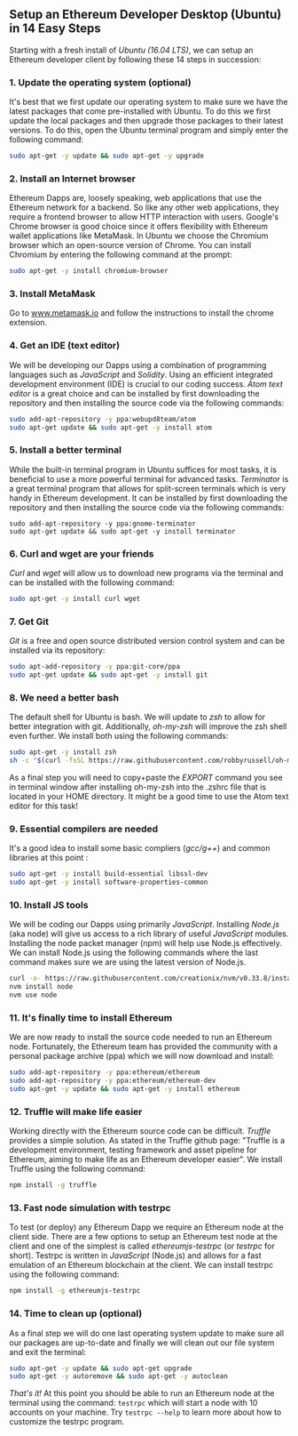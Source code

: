 ## Setup an Ethereum Developer Desktop (Ubuntu) in 14 Easy Steps
Starting with a fresh install of *Ubuntu (16.04 LTS)*, we can setup an Ethereum developer client by following these 14 steps in succession:

### 1. Update the operating system (optional)
It's best that we first update our operating system to make sure we have the latest packages that come pre-installed with Ubuntu. To do this we first update the local packages and then upgrade those packages to their latest versions. To do this, open the Ubuntu terminal program and simply enter the following command:
```bash
sudo apt-get -y update && sudo apt-get -y upgrade
```
### 2. Install an Internet browser
Ethereum Dapps are, loosely speaking, web applications that use the Ethereum network for a backend. So like any other web applications, they require a frontend browser to allow HTTP interaction with users. Google's Chrome browser is good choice since it offers flexibility with Ethereum wallet applications like MetaMask. In Ubuntu we choose the Chromium browser which an open-source version of Chrome. You can install Chromium by entering the following command at the prompt:
```bash
sudo apt-get -y install chromium-browser
```

### 3. Install MetaMask
Go to www.metamask.io and follow the instructions to install the chrome extension.

### 4. Get an IDE (text editor)
We will be developing our Dapps using a combination of programming languages such as *JavaScript* and *Solidity*. Using an efficient integrated development environment (IDE) is crucial to our coding success. *Atom text editor* is a great choice and can be installed by first downloading the repository and then installing the source code via the following commands:
```bash
sudo add-apt-repository -y ppa:webupd8team/atom
sudo apt-get update && sudo apt-get -y install atom
```
### 5. Install a better terminal
While the built-in terminal program in Ubuntu suffices for most tasks, it is beneficial to use a more powerful terminal for advanced tasks. *Terminator* is a great terminal program that allows for split-screen terminals which is very handy in Ethereum development. It can be installed by first downloading the repository and then installing the source code via the following commands:
```base
sudo add-apt-repository -y ppa:gnome-terminator
sudo apt-get update && sudo apt-get -y install terminator
```
### 6. Curl and wget are your friends
*Curl* and *wget* will allow us to download new programs via the terminal and can be installed with the following command:
```bash
sudo apt-get -y install curl wget
```
### 7. Get Git
*Git* is a free and open source distributed version control system and can be installed via its repository:
```bash
sudo apt-add-repository -y ppa:git-core/ppa
sudo apt-get update && sudo apt-get -y install git
```
### 8. We need a better bash
The default shell for Ubuntu is bash. We will update to *zsh* to allow for better integration with git. Additionally, *oh-my-zsh* will improve the zsh shell even further. We install both using the following commands:
```bash
sudo apt-get -y install zsh
sh -c "$(curl -fsSL https://raw.githubusercontent.com/robbyrussell/oh-my-zsh/master/tools/install.sh)"
```
As a final step you will need to copy+paste the *EXPORT* command you see in terminal window after installing oh-my-zsh into the .zshrc file that is located in your HOME directory. It might be a good time to use the Atom text editor for this task!

### 9. Essential compilers are needed
It's a good idea to install some basic compliers (*gcc/g++*) and common libraries at this point :
```bash
sudo apt-get -y install build-essential libssl-dev
sudo apt-get -y install software-properties-common
```
### 10. Install JS tools
We will be coding our Dapps using primarily *JavaScript*. Installing *Node.js* (aka node) will give us access to a rich library of useful *JavaScript* modules. Installing the node packet manager (npm) will help use Node.js effectively. We can install Node.js using the following commands where the last command makes sure we are using the latest version of Node.js.
```bash
curl -o- https://raw.githubusercontent.com/creationix/nvm/v0.33.8/install.sh | bash
nvm install node
nvm use node
```
### 11. It's finally time to install Ethereum
We are now ready to install the source code needed to run an Ethereum node. Fortunately, the Ethereum team has provided the community with a personal package archive (ppa) which we will now download and install:
```bash
sudo add-apt-repository -y ppa:ethereum/ethereum
sudo add-apt-repository -y ppa:ethereum/ethereum-dev
sudo apt-get -y update && sudo apt-get -y install ethereum
```
### 12. Truffle will make life easier
Working directly with the Ethereum source code can be difficult. *Truffle* provides a simple solution. As stated in the Truffle github page: "Truffle is a development environment, testing framework and asset pipeline for Ethereum, aiming to make life as an Ethereum developer easier". We install Truffle using the following command:
```bash
npm install -g truffle
```
### 13. Fast node simulation with testrpc
To test (or deploy) any Ethereum Dapp we require an Ethereum node at the client side. There are a few options to setup an Ethereum test node at the client and one of the simplest is called *ethereumjs-testrpc* (or *testrpc* for short). Testrpc is written in *JavaScript* (Node.js) and allows for a fast emulation of an Ethereum blockchain at the client. We can install testrpc using the following command:
```bash
npm install -g ethereumjs-testrpc
```
### 14. Time to clean up (optional)
As a final step we will do one last operating system update to make sure all our packages are up-to-date and finally we will clean out our file system and exit the terminal:
```bash
sudo apt-get -y update && sudo apt-get upgrade
sudo apt-get -y autoremove && sudo apt-get -y autoclean
```
*That's it!* At this point you should be able to run an Ethereum node at the terminal using the command: `testrpc` which will start a node with 10 accounts on your machine. Try `testrpc --help` to learn more about how to customize the testrpc program.
